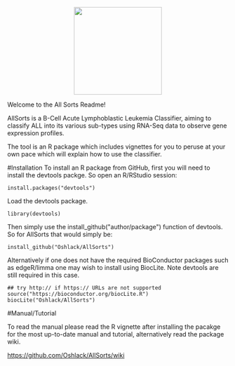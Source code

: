 <p align="center">
<img src=https://github.com/Oshlack/Baller/blob/master/AllSorts.png height=200 />  
</p>

Welcome to the All Sorts Readme!

AllSorts is a B-Cell Acute Lymphoblastic Leukemia Classifier, aiming to classify ALL into its various sub-types using RNA-Seq data to observe gene expression profiles. 

The tool is an R package which includes vignettes for you to peruse at your own pace which will explain how to use the classifier.

#Installation
To install an R package from GitHub, first you will need to install the devtools packge. So open an R/RStudio session:

    install.packages("devtools")

Load the devtools package.

    library(devtools)

Then simply use the install_github("author/package") function of devtools. So for AllSorts that would simply be:

    install_github("Oshlack/AllSorts")

Alternatively if one does not have the required BioConductor packages such as edgeR/limma one may wish to install using BiocLite. Note devtools are still required in this case.

    ## try http:// if https:// URLs are not supported
    source("https://bioconductor.org/biocLite.R")
    biocLite("Oshlack/AllSorts")

   
#Manual/Tutorial

To read the manual please read the R vignette after installing the pacakge for the most up-to-date manual and tutorial, alternatively read the package wiki.

https://github.com/Oshlack/AllSorts/wiki
